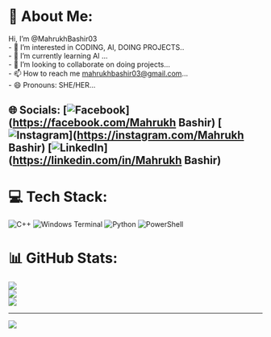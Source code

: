 # 💫 About Me:
Hi, I’m @MahrukhBashir03<br>- 👀 I’m interested in CODING, AI, DOING PROJECTS..<br>- 🌱 I’m currently learning AI ...<br>- 💞️ I’m looking to collaborate on doing projects...<br>- 📫 How to reach me mahrukhbashir03@gmail.com...<br>- 😄 Pronouns: SHE/HER...<br>


## 🌐 Socials: [![Facebook](https://img.shields.io/badge/Facebook-%231877F2.svg?logo=Facebook&logoColor=white)](https://facebook.com/Mahrukh Bashir) [![Instagram](https://img.shields.io/badge/Instagram-%23E4405F.svg?logo=Instagram&logoColor=white)](https://instagram.com/Mahrukh Bashir) [![LinkedIn](https://img.shields.io/badge/LinkedIn-%230077B5.svg?logo=linkedin&logoColor=white)](https://linkedin.com/in/Mahrukh Bashir) 

# 💻 Tech Stack:
![C++](https://img.shields.io/badge/c++-%2300599C.svg?style=for-the-badge&logo=c%2B%2B&logoColor=white) ![Windows Terminal](https://img.shields.io/badge/Windows%20Terminal-%234D4D4D.svg?style=for-the-badge&logo=windows-terminal&logoColor=white) ![Python](https://img.shields.io/badge/python-3670A0?style=for-the-badge&logo=python&logoColor=ffdd54) ![PowerShell](https://img.shields.io/badge/PowerShell-%235391FE.svg?style=for-the-badge&logo=powershell&logoColor=white)
# 📊 GitHub Stats:
![](https://github-readme-stats.vercel.app/api?username=MahrukhBashir03&theme=dark&hide_border=false&include_all_commits=false&count_private=false)<br/>
![](https://github-readme-streak-stats.herokuapp.com/?user=MahrukhBashir03&theme=dark&hide_border=false)<br/>
![](https://github-readme-stats.vercel.app/api/top-langs/?username=MahrukhBashir03&theme=dark&hide_border=false&include_all_commits=false&count_private=false&layout=compact)

---
[![](https://visitcount.itsvg.in/api?id=MahrukhBashir03&icon=0&color=0)](https://visitcount.itsvg.in)

<!-- Proudly created with GPRM ( https://gprm.itsvg.in ) -->
